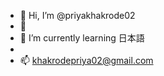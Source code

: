 - 👋 Hi, I’m @priyakhakrode02
- 👀 
- 🌱 I’m currently learning 日本語
- 
- 📫 khakrodepriya02@gmail.com

<!---
priyakhakrode02/priyakhakrode02 is a ✨ special ✨ repository because its `README.md` (this file) appears on your GitHub profile.
You can click the Preview link to take a look at your changes.
--->
